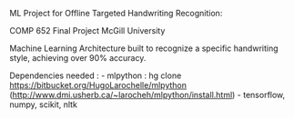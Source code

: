 ML Project for Offline Targeted Handwriting Recognition:

COMP 652 Final Project
McGill University

Machine Learning Architecture built to recognize a specific handwriting style, achieving over 90% accuracy.

Dependencies needed :
	- mlpython : hg clone https://bitbucket.org/HugoLarochelle/mlpython (http://www.dmi.usherb.ca/~larocheh/mlpython/install.html)
	- tensorflow, numpy, scikit, nltk


